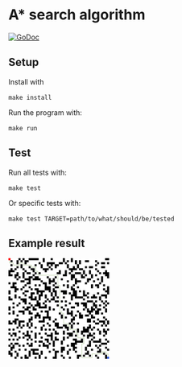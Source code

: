 # A\* search algorithm

[![GoDoc](https://godoc.org/github.com/Jxtopher/a_star?status.svg)](https://godoc.org/github.com/Jxtopher/a_star/astar)


## Setup

Install with

```
make install
```

Run the program with:

```
make run
```

## Test

Run all tests with:

```
make test
```

Or specific tests with:

```
make test TARGET=path/to/what/should/be/tested
```

## Example result

<img src="./results/results01.png"  width="200" height="200" />
